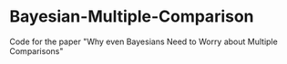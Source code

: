 # Bayesian-Multiple-Comparison
Code for the paper "Why even Bayesians Need to Worry about Multiple Comparisons"

